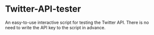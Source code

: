 # Twitter-API-tester
An easy-to-use interactive script for testing the Twitter API.
There is no need to write the API key to the script in advance.
